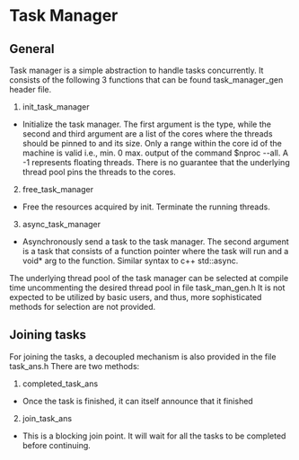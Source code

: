 Task Manager
=========================

General
-----------
Task manager is a simple abstraction to handle tasks concurrently. 
It consists of the following 3 functions that can be found task\_manager\_gen header file.

1. init\_task\_manager
  * Initialize the task manager. The first argument is the type, while the second and third argument are a list of the cores where the threads should be pinned to and its size. Only a range within the core id of the machine is valid i.e., min. 0 max. output of the command \$nproc --all. A -1 represents floating threads. There is no guarantee that the underlying thread pool pins the threads to the cores. 
2.  free\_task\_manager
  * Free the resources acquired by init. Terminate the running threads.
3.  async\_task\_manager
  * Asynchronously send a task to the task manager. The second argument is a task that consists of a function pointer
    where the task will run and a void* arg to the function. Similar syntax to c++ std::async.  

The underlying thread pool of the task manager can be selected at compile time uncommenting the desired thread pool in
file task\_man\_gen.h
It is not expected to be utilized by basic users, and thus, more sophisticated methods for selection are not provided.

Joining tasks
-----------

For joining the tasks, a decoupled mechanism is also provided in the file task\_ans.h 
There are two methods:
1. completed\_task\_ans
  * Once the task is finished, it can itself announce that it finished
 2. join\_task\_ans
   * This is a blocking join point. It will wait for all the tasks to be completed before continuing.
